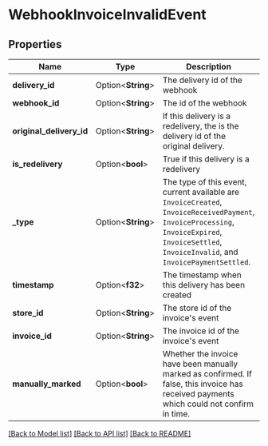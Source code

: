 # WebhookInvoiceInvalidEvent

## Properties

Name | Type | Description | Notes
------------ | ------------- | ------------- | -------------
**delivery_id** | Option<**String**> | The delivery id of the webhook | [optional]
**webhook_id** | Option<**String**> | The id of the webhook | [optional]
**original_delivery_id** | Option<**String**> | If this delivery is a redelivery, the is the delivery id of the original delivery. | [optional]
**is_redelivery** | Option<**bool**> | True if this delivery is a redelivery | [optional]
**_type** | Option<**String**> | The type of this event, current available are `InvoiceCreated`, `InvoiceReceivedPayment`, `InvoiceProcessing`, `InvoiceExpired`, `InvoiceSettled`, `InvoiceInvalid`, and `InvoicePaymentSettled`. | [optional]
**timestamp** | Option<**f32**> | The timestamp when this delivery has been created | [optional]
**store_id** | Option<**String**> | The store id of the invoice's event | [optional]
**invoice_id** | Option<**String**> | The invoice id of the invoice's event | [optional]
**manually_marked** | Option<**bool**> | Whether the invoice have been manually marked as confirmed. If false, this invoice has received payments which could not confirm in time. | [optional]

[[Back to Model list]](../README.md#documentation-for-models) [[Back to API list]](../README.md#documentation-for-api-endpoints) [[Back to README]](../README.md)


